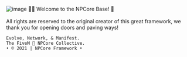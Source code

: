 ![image](https://cdn.discordapp.com/attachments/850552783518171166/850620917616214027/NPCore_Header.png)
👋🏼 Welcome to the NPCore Base! 🧩
<br>
<br>
All rights are reserved to the original creator of this great framework, we thank you for opening doors and paving ways!
```
Evolve, Network, & Manifest.
The FiveM 🐌 NPCore Collective.
• © 2021 | NPCore Framework •
```